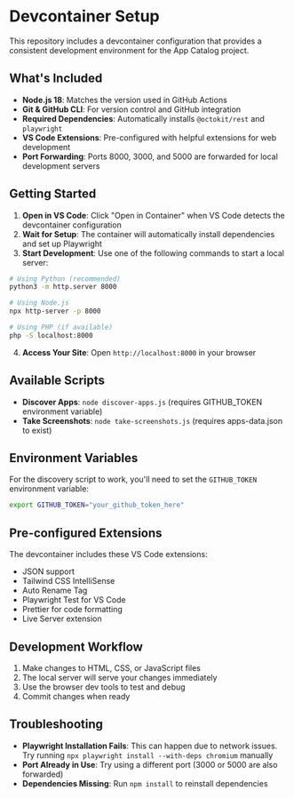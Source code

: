 # Devcontainer Setup

This repository includes a devcontainer configuration that provides a consistent development environment for the App Catalog project.

## What's Included

- **Node.js 18**: Matches the version used in GitHub Actions
- **Git & GitHub CLI**: For version control and GitHub integration
- **Required Dependencies**: Automatically installs `@octokit/rest` and `playwright`
- **VS Code Extensions**: Pre-configured with helpful extensions for web development
- **Port Forwarding**: Ports 8000, 3000, and 5000 are forwarded for local development servers

## Getting Started

1. **Open in VS Code**: Click "Open in Container" when VS Code detects the devcontainer configuration
2. **Wait for Setup**: The container will automatically install dependencies and set up Playwright
3. **Start Development**: Use one of the following commands to start a local server:

```bash
# Using Python (recommended)
python3 -m http.server 8000

# Using Node.js
npx http-server -p 8000

# Using PHP (if available)
php -S localhost:8000
```

4. **Access Your Site**: Open `http://localhost:8000` in your browser

## Available Scripts

- **Discover Apps**: `node discover-apps.js` (requires GITHUB_TOKEN environment variable)
- **Take Screenshots**: `node take-screenshots.js` (requires apps-data.json to exist)

## Environment Variables

For the discovery script to work, you'll need to set the `GITHUB_TOKEN` environment variable:

```bash
export GITHUB_TOKEN="your_github_token_here"
```

## Pre-configured Extensions

The devcontainer includes these VS Code extensions:
- JSON support
- Tailwind CSS IntelliSense
- Auto Rename Tag
- Playwright Test for VS Code
- Prettier for code formatting
- Live Server extension

## Development Workflow

1. Make changes to HTML, CSS, or JavaScript files
2. The local server will serve your changes immediately
3. Use the browser dev tools to test and debug
4. Commit changes when ready

## Troubleshooting

- **Playwright Installation Fails**: This can happen due to network issues. Try running `npx playwright install --with-deps chromium` manually
- **Port Already in Use**: Try using a different port (3000 or 5000 are also forwarded)
- **Dependencies Missing**: Run `npm install` to reinstall dependencies